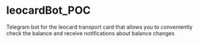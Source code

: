 # leocardBot_POC
Telegram bot for the leocard transport card that allows you to conveniently check the balance and receive notifications about balance changes
